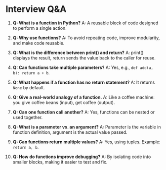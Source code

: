 # Interview Q&A

1. **Q: What is a function in Python?**
   A: A reusable block of code designed to perform a single action.

2. **Q: Why use functions?**
   A: To avoid repeating code, improve modularity, and make code reusable.

3. **Q: What is the difference between print() and return?**
   A: print() displays the result, return sends the value back to the caller for reuse.

4. **Q: Can functions take multiple parameters?**
   A: Yes, e.g., `def add(a, b): return a + b`.

5. **Q: What happens if a function has no return statement?**
   A: It returns `None` by default.

6. **Q: Give a real-world analogy of a function.**
   A: Like a coffee machine: you give coffee beans (input), get coffee (output).

7. **Q: Can one function call another?**
   A: Yes, functions can be nested or used together.

8. **Q: What is a parameter vs. an argument?**
   A: Parameter is the variable in function definition, argument is the actual value passed.

9. **Q: Can functions return multiple values?**
   A: Yes, using tuples. Example: `return a, b`.

10. **Q: How do functions improve debugging?**
    A: By isolating code into smaller blocks, making it easier to test and fix.
